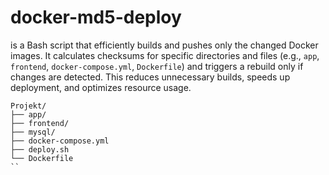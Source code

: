 # docker-md5-deploy
is a Bash script that efficiently builds and pushes only the changed Docker images. It calculates checksums for specific directories and files (e.g., ``app``, ``frontend``, ``docker-compose.yml``, ``Dockerfile``) and triggers a rebuild only if changes are detected. This reduces unnecessary builds, speeds up deployment, and optimizes resource usage.

```Markup
Projekt/
├── app/
├── frontend/
├── mysql/
├── docker-compose.yml
├── deploy.sh
└── Dockerfile
``
